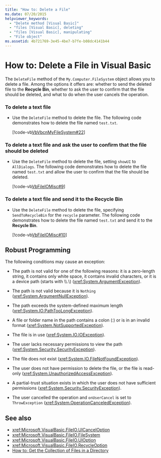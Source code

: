 ```yaml
---
title: "How to: Delete a File"
ms.date: 07/20/2015
helpviewer_keywords: 
  - "Delete method [Visual Basic]"
  - "files [Visual Basic], deleting"
  - "files [Visual Basic], manipulating"
  - "File object"
ms.assetid: 4b721769-3e45-4be7-b7fe-b08dc4141b44
---
```

# How to: Delete a File in Visual Basic

The `DeleteFile` method of the `My.Computer.FileSystem` object allows you to delete a file. Among the options it offers are: whether to send the deleted file to the **Recycle Bin**, whether to ask the user to confirm that the file should be deleted, and what to do when the user cancels the operation.  
  
### To delete a text file  
  
- Use the `DeleteFile` method to delete the file. The following code demonstrates how to delete the file named `test.txt`.  
  
     [!code-vb[VbVbcnMyFileSystem#22](~/samples/snippets/visualbasic/VS_Snippets_VBCSharp/VbVbcnMyFileSystem/VB/Class1.vb#22)]  
  
### To delete a text file and ask the user to confirm that the file should be deleted  
  
- Use the `DeleteFile` method to delete the file, setting `showUI` to `AllDialogs`. The following code demonstrates how to delete the file named `test.txt` and allow the user to confirm that the file should be deleted.  
  
     [!code-vb[VbFileIOMisc#9](~/samples/snippets/visualbasic/VS_Snippets_VBCSharp/VbFileIOMisc/VB/Class1.vb#9)]  
  
### To delete a text file and send it to the Recycle Bin  
  
- Use the `DeleteFile` method to delete the file, specifying `SendToRecycleBin` for the `recycle` parameter. The following code demonstrates how to delete the file named `test.txt` and send it to the **Recycle Bin**.  
  
     [!code-vb[VbFileIOMisc#10](~/samples/snippets/visualbasic/VS_Snippets_VBCSharp/VbFileIOMisc/VB/Class1.vb#10)]  
  
## Robust Programming  

 The following conditions may cause an exception:  
  
- The path is not valid for one of the following reasons: it is a zero-length string, it contains only white space, it contains invalid characters, or it is a device path (starts with \\\\.\\) (<xref:System.ArgumentException>).  
  
- The path is not valid because it is `Nothing` (<xref:System.ArgumentNullException>).  
  
- The path exceeds the system-defined maximum length (<xref:System.IO.PathTooLongException>).  
  
- A file or folder name in the path contains a colon (:) or is in an invalid format (<xref:System.NotSupportedException>).  
  
- The file is in use (<xref:System.IO.IOException>).  
  
- The user lacks necessary permissions to view the path (<xref:System.Security.SecurityException>).  
  
- The file does not exist (<xref:System.IO.FileNotFoundException>).  
  
- The user does not have permission to delete the file, or the file is read-only (<xref:System.UnauthorizedAccessException>).  
  
- A partial-trust situation exists in which the user does not have sufficient permissions (<xref:System.Security.SecurityException>).  
  
- The user cancelled the operation and `onUserCancel` is set to `ThrowException` (<xref:System.OperationCanceledException>).  
  
## See also

- <xref:Microsoft.VisualBasic.FileIO.UICancelOption>
- <xref:Microsoft.VisualBasic.FileIO.FileSystem>
- <xref:Microsoft.VisualBasic.FileIO.UIOption>
- <xref:Microsoft.VisualBasic.FileIO.RecycleOption>
- [How to: Get the Collection of Files in a Directory](how-to-get-the-collection-of-files-in-a-directory.md)
